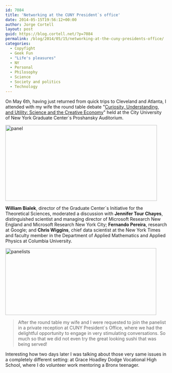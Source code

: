 ```yaml
---
id: 7084
title: 'Networking at the CUNY President`s office'
date: 2014-05-15T19:56:12+00:00
author: Jorge Cortell
layout: post
guid: https://blog.cortell.net/?p=7084
permalink: /blog/2014/05/15/networking-at-the-cuny-presidents-office/
categories:
  - Copyfight
  - Geek Fun
  - "Life's pleasures"
  - NY
  - Personal
  - Philosophy
  - Science
  - Society and politics
  - Technology
---
```

On May 6th, having just returned from quick trips to Cleveland and Atlanta, I attended with my wife the round table debate "<a title="https://www.gc.cuny.edu/Public-Programming/Cultural-Capital-Home/Events/Detail?id=22755" href="https://www.gc.cuny.edu/Public-Programming/Cultural-Capital-Home/Events/Detail?id=22755" target="_blank">Curiosity, Understanding, and Utility: Science and the Creative Economy</a>" held at the City University of New York Graduate Center`s Proshansky Auditorium.

<img class="aligncenter" src="https://irs1.4sqi.net/img/general/472x236/16990078_CwxvmCMFXqH_PEdtUCDZ7Yy7jFlTbK5v5IlxBJEE5og.jpg" alt="panel" width="472" height="236" />

**William Bialek**, director of the Graduate Center`s Initiative for the Theoretical Sciences, moderated a discussion with **Jennifer Tour Chayes**, distinguished scientist and managing director of Microsoft Research New England and Microsoft Research New York City; **Fernando Pereira**, research at Google; and **Chris Wiggins**, chief data scientist at the New York Times and faculty member in the Department of Applied Mathematics and Applied Physics at Columbia University.

<img class="aligncenter" src="https://www.gc.cuny.edu/CUNY_GC/media/CUNY-Graduate-Center/Images/Public%20Programs/PublicProgramsPage/ITS-Lecture-Click-Thru2.jpg?width=470&height=208&ext=.jpg" alt="panelists" width="470" height="208" />

> After the round table my wife and I were requested to join the panelist in a private reception at CUNY President`s Office, where we had the delightful opportunity to engage in very stimulating conversations. So much so that we did not even try the great looking sushi that was being served!

Interesting how two days later I was talking about those very same issues in a completely different setting: at Grace Hoadley Dodge Vocational High School, where I do volunteer work mentoring a Bronx teenager.